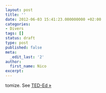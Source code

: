 ```yaml
---
layout: post
title: ''
date: 2012-06-03 15:41:23.000000000 +02:00
categories:
- Divers
tags: []
status: draft
type: post
published: false
meta:
  _edit_last: '2'
author:
  first_name: Nico
excerpt:
---
```

<p>tomize. See <a href="http://ed.ted.com/">TED-Ed »</a></p>
